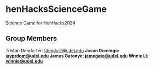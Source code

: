 # henHacksScienceGame
Science Game for HenHacks2024

## Group Members
Tristan Dendorfer: tdendorf@udel.edu <b>
Jason Domingo: jayprdom@udel.edu <b>
James Gatonye: jamegato@udel.edu <b>
Wnnie Li: winnie@udel.edu